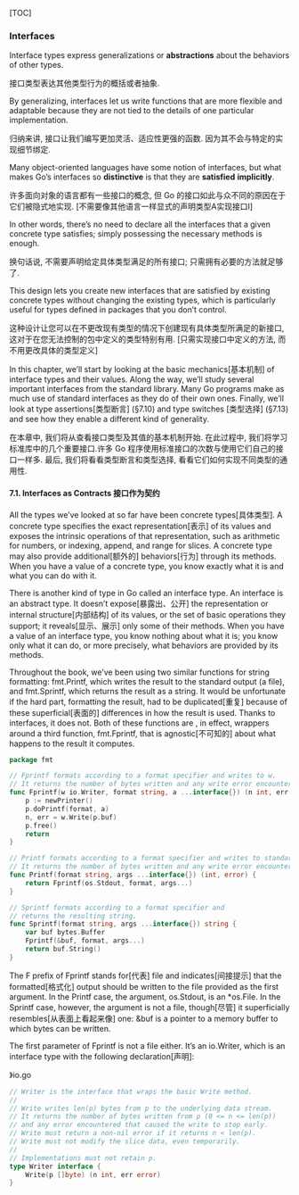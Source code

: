 [TOC]

### Interfaces

Interface types express generalizations or **abstractions** about the behaviors of other types. 

接口类型表达其他类型行为的概括或者抽象.

By generalizing, interfaces let us write functions that are more flexible and adaptable because they are not tied to the details of one particular implementation.

归纳来讲, 接口让我们编写更加灵活、适应性更强的函数. 因为其不会与特定的实现细节绑定. 

Many object-oriented languages have some notion of interfaces, but what makes Go’s interfaces so **distinctive** is that they are **satisfied** **implicitly**.

许多面向对象的语言都有一些接口的概念, 但 Go 的接口如此与众不同的原因在于它们被隐式地实现. [不需要像其他语言一样显式的声明类型A实现接口I]

In other words, there’s no need to declare all the interfaces that a given concrete type satisfies; simply possessing the necessary methods is enough.

换句话说, 不需要声明给定具体类型满足的所有接口; 只需拥有必要的方法就足够了. 

This design lets you create new interfaces that are satisfied by existing concrete types without changing the existing types, which is particularly useful for types defined in packages that you don’t control.

这种设计让您可以在不更改现有类型的情况下创建现有具体类型所满足的新接口, 这对于在您无法控制的包中定义的类型特别有用. [只需实现接口中定义的方法, 而不用更改具体的类型定义]

In this chapter, we’ll start by looking at the basic mechanics[基本机制] of interface types and their values. Along the way, we’ll study several important interfaces from the standard library. Many Go programs make as much use of standard interfaces as they do of their own ones. Finally, we’ll look at type assertions[类型断言] (§7.10) and type switches [类型选择] (§7.13) and see how they enable a different kind of generality.

在本章中, 我们将从查看接口类型及其值的基本机制开始. 在此过程中, 我们将学习标准库中的几个重要接口.许多 Go 程序使用标准接口的次数与使用它们自己的接口一样多.  最后, 我们将看看类型断言和类型选择, 看看它们如何实现不同类型的通用性.

#### 7.1. Interfaces as Contracts 		接口作为契约

All the types we’ve looked at so far have been concrete types[具体类型]. A concrete type specifies the exact representation[表示] of its values and exposes the intrinsic operations of that representation, such as arithmetic for numbers, or indexing, append, and range for slices. A concrete type may also provide additional[额外的] behaviors[行为] through its methods. When you have a value of a concrete type, you know exactly what it is and what you can do with it.

There is another kind of type in Go called an interface type. An interface is an abstract type. It doesn’t expose[暴露出、公开] the representation or internal structure[内部结构] of its values, or the set of basic operations they support; it reveals[显示、展示] only some of their methods. When you have a value of an interface type, you know nothing about what it is; you know only what it can do, or more precisely, what behaviors are provided by its methods.

Throughout the book, we’ve been using two similar functions for string formatting: fmt.Printf, which writes the result to the standard output (a file), and fmt.Sprintf, which returns the result as a string. It would be unfortunate if the hard part, formatting the result, had to be duplicated[重复] because of these superficial[表面的] differences in how the result is used. Thanks to interfaces, it does not. Both of these functions are , in effect, wrappers around a third function, fmt.Fprintf, that is agnostic[不可知的] about what happens to the result it computes.

~~~go
package fmt

// Fprintf formats according to a format specifier and writes to w.
// It returns the number of bytes written and any write error encountered.
func Fprintf(w io.Writer, format string, a ...interface{}) (n int, err error) {
	p := newPrinter()
	p.doPrintf(format, a)
	n, err = w.Write(p.buf)
	p.free()
	return
}

// Printf formats according to a format specifier and writes to standard output.
// It returns the number of bytes written and any write error encountered.
func Printf(format string, args ...interface{}) (int, error) { 
	return Fprintf(os.Stdout, format, args...)
}

// Sprintf formats according to a format specifier and 
// returns the resulting string.
func Sprintf(format string, args ...interface{}) string {
	var buf bytes.Buffer
	Fprintf(&buf, format, args...)
	return buf.String()
}
~~~

The F prefix of Fprintf stands for[代表] file and indicates[间接提示] that the formatted[格式化] output should be written to the file provided as the first argument. In the Printf case, the argument, os.Stdout, is an *os.File. In the Sprintf case, however, the argument is not a file, though[尽管] it superficially resembles[从表面上看起来像] one: &buf is a pointer to a memory buffer to which bytes can be written.

The first parameter of Fprintf is not a file either. It’s an io.Writer, which is an interface type with the following declaration[声明]:

》io.go

~~~go
// Writer is the interface that wraps the basic Write method.
//
// Write writes len(p) bytes from p to the underlying data stream.
// It returns the number of bytes written from p (0 <= n <= len(p))
// and any error encountered that caused the write to stop early.
// Write must return a non-nil error if it returns n < len(p).
// Write must not modify the slice data, even temporarily.
//
// Implementations must not retain p.
type Writer interface {
	Write(p []byte) (n int, err error)
}
~~~

